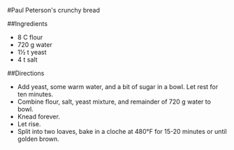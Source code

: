 #Paul Peterson's crunchy bread

##Ingredients
- 8 C flour
- 720 g water
- 1&frac12; t yeast
- 4 t salt

##Directions
- Add yeast, some warm water, and a bit of sugar in a bowl. Let rest for ten minutes.
- Combine flour, salt, yeast mixture, and remainder of 720 g water to bowl.
- Knead forever.
- Let rise.
- Split into two loaves, bake in a cloche at 480&deg;F for 15-20 minutes or until golden brown.
